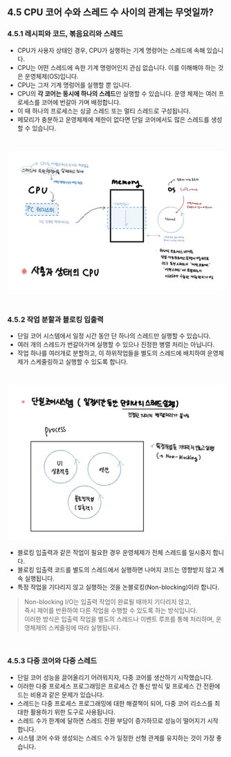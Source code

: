 ## 4.5 CPU 코어 수와 스레드 수 사이의 관계는 무엇일까?

### 4.5.1 레시피와 코드, 볶음요리와 스레드

- CPU가 사용자 상태인 경우, CPU가 실행하는 기계 명령어는 스레드에 속해 있습니다.
- CPU는 어떤 스레드에 속한 기계 명령어인지 관심 없습니다. 이를 이해해야 하는 것은 운영체제(OS)입니다.
- CPU는 그저 기계 명렁어를 실행할 뿐 입니다.
- CPU의 **각 코어는 동시에 하나의 스레드**만 실행할 수 있습니다. 운영 체제는 여러 프로세스를 코어에 번갈아 가며 배정합니다.
- 이 때 하나의 프로세스는 싱글 스레드 또는 멀티 스레드로 구성됩니다.
- 메모리가 충분하고 운영체제에 제한이 없다면 단일 코어에서도 많은 스레드를 생성할 수 있습니다.

<br />

<p align="center">
  <img src="../images/ch_4_item_5_1.jpeg" width=860 alt="스레드와CPU" />
</p>

<br />

### 4.5.2 작업 분할과 블로킹 입출력

- 단일 코어 시스템에서 일정 시간 동안 단 하나의 스레드만 실행할 수 있습니다.
- 여러 개의 스레드가 번갈아가며 실행할 수 있으나 진정한 병렬 처리는 아닙니다.
- 작업 하나를 여러개로 분할하고, 이 하위작업들을 별도의 스레드에 배치하여 운영체제가 스케줄링하고 실행할 수 있도록 합니다.

<br />

<p align="center">
  <img src="../images/ch_4_item_5_2.jpeg" width=860 alt="단일 코어 시스템의 스레드 사용법" />
</p>

- 블로킹 입출력과 같은 작업이 필요한 경우 운영체제가 전체 스레드를 일시중지 합니다.
- 블로킹 입출력 코드를 별도의 스레드에서 실행하면 나머지 코드는 영향받지 않고 계속 실행됩니다.
- 특정 작업을 기다리지 않고 실행하는 것을 논블로킹(Non-blocking)이라 합니다.

> Non-blocking I/O는 입출력 작업이 완료될 때까지 기다리지 않고, <br>
> 즉시 제어를 반환하여 다른 작업을 수행할 수 있도록 하는 방식입니다. <br>
> 이러한 방식은 입출력 작업을 별도의 스레드나 이벤트 루프를 통해 처리하며, 운영체제의 스케줄링에 따라 실행됩니다. <br>

<br />

### 4.5.3 다중 코어와 다중 스레드

- 단일 코어 성능을 끌어올리기 어려워지자, 다중 코어를 생산하기 시작했습니다.
- 이러한 다중 프로세스 프로그래밍은 프로세스 간 통신 방식 및 프로세스 간 전환에 드는 비용과 같은 문제가 있습니다.
- 스레드는 다중 프로세스 프로그래밍에 대한 해결책이 되어, 다중 코어 리소스를 최대한 활용하기 위한 도구로 사용됩니다.
- 스레드 수가 한계에 달하면 스레드 전환 부담이 증가하므로 성능이 떨어지기 시작 합니다.
- 시스템 코어 수와 생성되는 스레드 수가 일정한 선형 관계를 유지하는 것이 가장 좋습니다.
